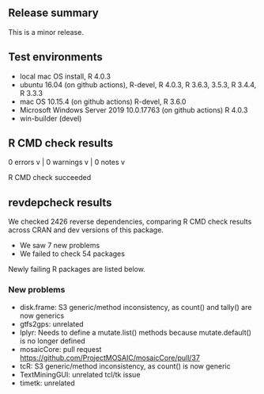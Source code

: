 ## Release summary

This is a minor release. 

## Test environments

* local mac OS install, R 4.0.3
* ubuntu 16.04 (on github actions), R-devel, R 4.0.3, R 3.6.3, 3.5.3, R 3.4.4, R 3.3.3
* mac OS 10.15.4 (on github actions) R-devel, R 3.6.0
* Microsoft Windows Server 2019 10.0.17763 (on github actions) R 4.0.3
* win-builder (devel)

## R CMD check results

0 errors v | 0 warnings v | 0 notes v

R CMD check succeeded

## revdepcheck results

We checked 2426 reverse dependencies, comparing R CMD check results across CRAN and dev versions of this package.

 * We saw 7 new problems
 * We failed to check 54 packages

Newly failing R packages are listed below. 

### New problems

* disk.frame: S3 generic/method inconsistency, as count() and tally() are now generics
* gtfs2gps: unrelated
* lplyr: Needs to define a mutate.list() methods because mutate.default() is no longer defined
* mosaicCore: pull request https://github.com/ProjectMOSAIC/mosaicCore/pull/37
* tcR: S3 generic/method inconsistency, as count() is now generic
* TextMiningGUI: unrelated tcl/tk issue
* timetk: unrelated

